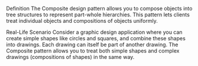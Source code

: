 Definition
The Composite design pattern allows you to compose objects into tree structures to represent part-whole hierarchies. This pattern lets clients treat individual objects and compositions of objects uniformly.

Real-Life Scenario
Consider a graphic design application where you can create simple shapes like circles and squares, and combine these shapes into drawings. Each drawing can itself be part of another drawing. The Composite pattern allows you to treat both simple shapes and complex drawings (compositions of shapes) in the same way.